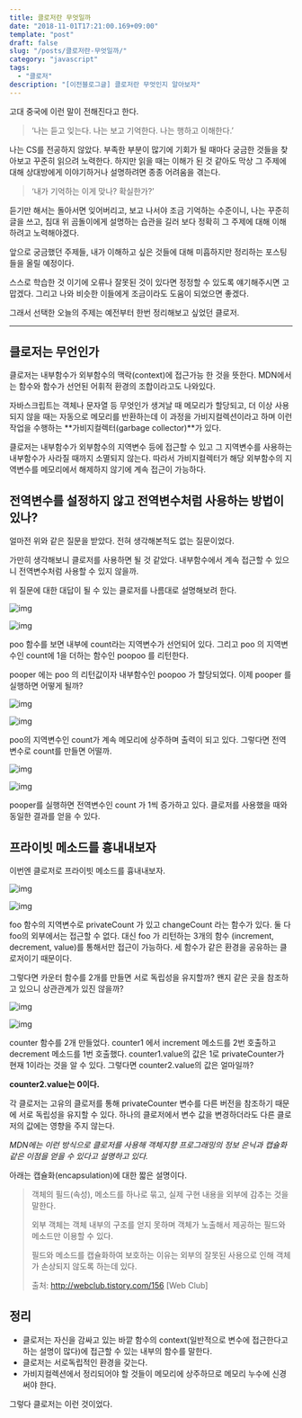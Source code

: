```yaml
---
title: 클로저란 무엇일까
date: "2018-11-01T17:21:00.169+09:00"
template: "post"
draft: false
slug: "/posts/클로저란-무엇일까/"
category: "javascript"
tags:
  - "클로저"
description: "[이전블로그글] 클로저란 무엇인지 알아보자"
---
```


고대 중국에 이런 말이 전해진다고 한다.

> ‘나는 듣고 잊는다. 나는 보고 기억한다. 나는 행하고 이해한다.’

나는 CS를 전공하지 않았다. 부족한 부분이 많기에 기회가 될 때마다 궁금한 것들을 찾아보고 꾸준히 읽으려 노력한다. 하지만 읽을 때는 이해가 된 것 같아도 막상 그 주제에 대해 상대방에게 이야기하거나 설명하려면 종종 어려움을 겪는다.

> ‘내가 기억하는 이게 맞나? 확실한가?’

듣기만 해서는 돌아서면 잊어버리고, 보고 나서야 조금 기억하는 수준이니, 나는 꾸준히 글을 쓰고, 침대 위 곰돌이에게 설명하는 습관을 길러 보다 정확히 그 주제에 대해 이해하려고 노력해야겠다.

앞으로 궁금했던 주제들, 내가 이해하고 싶은 것들에 대해 미흡하지만 정리하는 포스팅들을 올릴 예정이다.

스스로 학습한 것 이기에 오류나 잘못된 것이 있다면 정정할 수 있도록 얘기해주시면 고맙겠다. 그리고 나와 비슷한 이들에게 조금이라도 도움이 되었으면 좋겠다.

그래서 선택한 오늘의 주제는 예전부터 한번 정리해보고 싶었던 클로저.

------

## 클로저는 무언인가

클로저는 내부함수가 외부함수의 맥락(context)에 접근가능 한 것을 뜻한다. MDN에서는 함수와 함수가 선언된 어휘적 환경의 조합이라고도 나와있다.

자바스크립트는 객체나 문자열 등 무엇인가 생겨날 때 메모리가 할당되고, 더 이상 사용되지 않을 때는 자동으로 메모리를 반환하는데 이 과정을 가비지컬렉션이라고 하며 이런 작업을 수행하는 **가비지컬렉터(garbage collector)**가 있다.

클로저는 내부함수가 외부함수의 지역변수 등에 접근할 수 있고 그 지역변수를 사용하는 내부함수가 사라질 때까지 소멸되지 않는다. 따라서 가비지컬렉터가 해당 외부함수의 지역변수를 메모리에서 해제하지 않기에 계속 접근이 가능하다.

## 전역변수를 설정하지 않고 전역변수처럼 사용하는 방법이 있나?

얼마전 위와 같은 질문을 받았다. 전혀 생각해본적도 없는 질문이었다.

가만히 생각해보니 클로저를 사용하면 될 것 같았다. 내부함수에서 계속 접근할 수 있으니 전역변수처럼 사용할 수 있지 않을까.

위 질문에 대한 대답이 될 수 있는 클로저를 나름대로 설명해보려 한다.

![img](https://miro.medium.com/max/60/1*UlXx3NAUoN6D0_dkvOijCQ.png?q=20)

![img](https://miro.medium.com/max/1400/1*UlXx3NAUoN6D0_dkvOijCQ.png)



poo 함수를 보면 내부에 count라는 지역변수가 선언되어 있다. 그리고 poo 의 지역변수인 count에 1을 더하는 함수인 poopoo 를 리턴한다.

pooper 에는 poo 의 리턴값이자 내부함수인 poopoo 가 할당되었다. 이제 pooper 를 실행하면 어떻게 될까?

![img](https://miro.medium.com/max/60/1*V5uhxo0yzhg2Brz5QdkF9Q.png?q=20)

![img](https://miro.medium.com/max/1400/1*V5uhxo0yzhg2Brz5QdkF9Q.png)



poo의 지역변수인 count가 계속 메모리에 상주하며 출력이 되고 있다. 그렇다면 전역변수로 count를 만들면 어떨까.

![img](https://miro.medium.com/max/60/1*7VPFXQAYiO3fxVQKdScacg.png?q=20)

![img](https://miro.medium.com/max/1400/1*7VPFXQAYiO3fxVQKdScacg.png)

pooper를 실행하면 전역변수인 count 가 1씩 증가하고 있다. 클로저를 사용했을 때와 동일한 결과를 얻을 수 있다.

## 프라이빗 메소드를 흉내내보자

이번엔 클로저로 프라이빗 메소드를 흉내내보자.

![img](https://miro.medium.com/max/60/1*Z8yDiQaR2FwkaQocW6bf7w.png?q=20)

![img](https://miro.medium.com/max/1400/1*Z8yDiQaR2FwkaQocW6bf7w.png)



foo 함수의 지역변수로 privateCount 가 있고 changeCount 라는 함수가 있다. 둘 다 foo의 외부에서는 접근할 수 없다. 대신 foo 가 리턴하는 3개의 함수 (increment, decrement, value)를 통해서만 접근이 가능하다. 세 함수가 같은 환경을 공유하는 클로저이기 때문이다.

그렇다면 카운터 함수를 2개를 만들면 서로 독립성을 유지할까? 왠지 같은 곳을 참조하고 있으니 상관관계가 있진 않을까?

![img](https://miro.medium.com/max/60/1*ZPqWh4uc_qn3dv1cWyF-4Q.png?q=20)

![img](https://miro.medium.com/max/1400/1*ZPqWh4uc_qn3dv1cWyF-4Q.png)



counter 함수를 2개 만들었다. counter1 에서 increment 메소드를 2번 호출하고 decrement 메소드를 1번 호출했다. counter1.value의 값은 1로 privateCounter가 현재 1이라는 것을 알 수 있다. 그렇다면 counter2.value의 값은 얼마일까?

**counter2.value는 0이다.**

각 클로저는 고유의 클로저를 통해 privateCounter 변수를 다른 버전을 참조하기 때문에 서로 독립성을 유지할 수 있다. 하나의 클로저에서 변수 값을 변경하더라도 다른 클로저의 값에는 영향을 주지 않는다.

*MDN에는 이런 방식으로 클로저를 사용해 객체지향 프로그래밍의 정보 은닉과 캡슐화 같은 이점을 얻을 수 있다고 설명하고 있다.*

아래는 캡슐화(encapsulation)에 대한 짧은 설명이다.

> 객체의 필드(속성), 메소드를 하나로 묶고, 실제 구현 내용을 외부에 감추는 것을 말한다.
>
> 외부 객체는 객체 내부의 구조를 얻지 못하며 객체가 노출해서 제공하는 필드와 메소드만 이용할 수 있다.
>
> 필드와 메소드를 캡슐화하여 보호하는 이유는 외부의 잘못된 사용으로 인해 객체가 손상되지 않도록 하는데 있다.
>
> 출처: http://webclub.tistory.com/156 [Web Club]

## 정리

- 클로저는 자신을 감싸고 있는 바깥 함수의 context(일반적으로 변수에 접근한다고 하는 설명이 많다)에 접근할 수 있는 내부의 함수를 말한다.
- 클로저는 서로독립적인 환경을 갖는다.
- 가비지컬렉션에서 정리되어야 할 것들이 메모리에 상주하므로 메모리 누수에 신경써야 한다.

그렇다 클로저는 이런 것이었다.